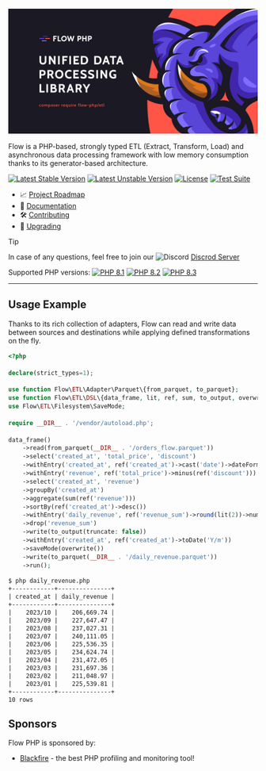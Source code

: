 ![img](/profile/flow_php_banner_02_2022.png)

Flow is a PHP-based, strongly typed ETL (Extract, Transform, Load) and asynchronous data processing framework with low memory consumption thanks to its generator-based architecture.

[![Latest Stable Version](https://poser.pugx.org/flow-php/flow/v)](https://packagist.org/packages/flow-php/flow)
[![Latest Unstable Version](https://poser.pugx.org/flow-php/flow/v/unstable)](https://packagist.org/packages/flow-php/flow)
[![License](https://poser.pugx.org/flow-php/flow/license)](https://packagist.org/packages/flow-php/flow)
[![Test Suite](https://github.com/flow-php/flow/actions/workflows/test-suite.yml/badge.svg?branch=1.x)](https://github.com/flow-php/flow/actions/workflows/test-suite.yml)

- 📈 [Project Roadmap](https://github.com/orgs/flow-php/projects/1)
- 📜 [Documentation](https://github.com/flow-php/flow/blob/1.x/docs/introduction.md)
- 🛠️ [Contributing](CONTRIBUTING.md)
- 🚧 [Upgrading](UPGRADE.md)


> [!TIP]
> In case of any questions, feel free to join our <img src="https://cdn.prod.website-files.com/6257adef93867e50d84d30e2/636e0a69f118df70ad7828d4_icon_clyde_blurple_RGB.svg" width="16px" height="16px" alt="Discord"> [Discrod Server](https://discord.gg/5dNXfQyACW)

Supported PHP versions: [![PHP 8.1](https://img.shields.io/badge/php-~8.1-8892BF.svg)](https://php.net/) [![PHP 8.2](https://img.shields.io/badge/php-~8.2-8892BF.svg)](https://php.net/) [![PHP 8.3](https://img.shields.io/badge/php-~8.3-8892BF.svg)](https://php.net/)

---

## Usage Example

Thanks to its rich collection of adapters, Flow can read and write data between sources and destinations while applying defined transformations on the fly.

```php
<?php

declare(strict_types=1);

use function Flow\ETL\Adapter\Parquet\{from_parquet, to_parquet};
use function Flow\ETL\DSL\{data_frame, lit, ref, sum, to_output, overwrite};
use Flow\ETL\Filesystem\SaveMode;

require __DIR__ . '/vendor/autoload.php';

data_frame()
    ->read(from_parquet(__DIR__ . '/orders_flow.parquet'))
    ->select('created_at', 'total_price', 'discount')
    ->withEntry('created_at', ref('created_at')->cast('date')->dateFormat('Y/m'))
    ->withEntry('revenue', ref('total_price')->minus(ref('discount')))
    ->select('created_at', 'revenue')
    ->groupBy('created_at')
    ->aggregate(sum(ref('revenue')))
    ->sortBy(ref('created_at')->desc())
    ->withEntry('daily_revenue', ref('revenue_sum')->round(lit(2))->numberFormat(lit(2)))
    ->drop('revenue_sum')
    ->write(to_output(truncate: false))
    ->withEntry('created_at', ref('created_at')->toDate('Y/m'))
    ->saveMode(overwrite())
    ->write(to_parquet(__DIR__ . '/daily_revenue.parquet'))
    ->run();
```

```console
$ php daily_revenue.php
+------------+---------------+
| created_at | daily_revenue |
+------------+---------------+
|    2023/10 |    206,669.74 |
|    2023/09 |    227,647.47 |
|    2023/08 |    237,027.31 |
|    2023/07 |    240,111.05 |
|    2023/06 |    225,536.35 |
|    2023/05 |    234,624.74 |
|    2023/04 |    231,472.05 |
|    2023/03 |    231,697.36 |
|    2023/02 |    211,048.97 |
|    2023/01 |    225,539.81 |
+------------+---------------+
10 rows
```

## Sponsors 

Flow PHP is sponsored by: 

- [Blackfire](https://blackfire.io/) - the best PHP profiling and monitoring tool! 
